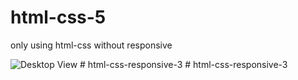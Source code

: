 # html-css-5
only using html-css without responsive


![Desktop View](https://github.com/Rahultanmoy/html-css-5/blob/main/assets/desktop.png)
#   h t m l - c s s - r e s p o n s i v e - 3  
 #   h t m l - c s s - r e s p o n s i v e - 3  
 